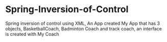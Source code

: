 # Spring-Inversion-of-Control
Spring inversion of control using XML, 
An App created My App that has 3 objects, BasketballCoach, Badminton Coach and track coach, an interface is created with My Coach

